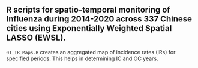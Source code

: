 ## R scripts for spatio-temporal monitoring of Influenza during 2014-2020 across 337 Chinese cities using Exponentially Weighted Spatial LASSO (EWSL).

`01_IR_Maps.R` creates an aggregated map of incidence rates (IRs) for specified periods. This helps in determining IC and OC years.

